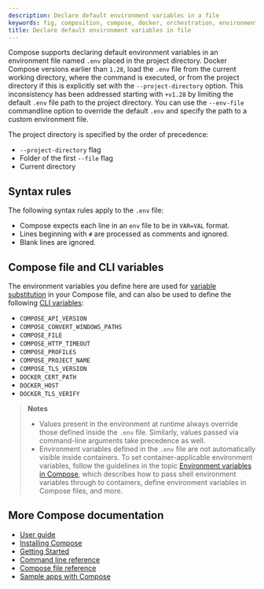 ```yaml
---
description: Declare default environment variables in a file
keywords: fig, composition, compose, docker, orchestration, environment, env file
title: Declare default environment variables in file
---
```


Compose supports declaring default environment variables in an environment file
named `.env` placed in the project directory. Docker Compose versions earlier than `1.28`,
load the `.env` file from the current working directory, where the command is executed, or from the
project directory if this is explicitly set with the `--project-directory` option. This
inconsistency has been addressed starting with `+v1.28` by limiting the default `.env` file path
to the project directory. You can use the `--env-file` commandline option to override the default
`.env` and specify the path to a custom environment file.

The project directory is specified by the order of precedence:

- `--project-directory` flag
- Folder of the first `--file` flag
- Current directory

## Syntax rules

The following syntax rules apply to the `.env` file:

- Compose expects each line in an `env` file to be in `VAR=VAL` format.
- Lines beginning with `#` are processed as comments and ignored.
- Blank lines are ignored.

## Compose file and CLI variables

The environment variables you define here are used for
[variable substitution](compose-file/compose-file-v3.md#variable-substitution)
in your Compose file, and can also be used to define the following
[CLI variables](reference/envvars.md):

- `COMPOSE_API_VERSION`
- `COMPOSE_CONVERT_WINDOWS_PATHS`
- `COMPOSE_FILE`
- `COMPOSE_HTTP_TIMEOUT`
- `COMPOSE_PROFILES`
- `COMPOSE_PROJECT_NAME`
- `COMPOSE_TLS_VERSION`
- `DOCKER_CERT_PATH`
- `DOCKER_HOST`
- `DOCKER_TLS_VERIFY`

> **Notes**
>
> * Values present in the environment at runtime always override those defined
>   inside the `.env` file. Similarly, values passed via command-line arguments
>   take precedence as well.
> * Environment variables defined in the `.env` file are not automatically
>   visible inside containers. To set container-applicable environment variables,
>   follow the guidelines in the topic
>   [Environment variables in Compose](environment-variables.md), which
>   describes how to pass shell environment variables through to containers,
>   define environment variables in Compose files, and more.

## More Compose documentation

- [User guide](index.md)
- [Installing Compose](install.md)
- [Getting Started](gettingstarted.md)
- [Command line reference](reference/index.md)
- [Compose file reference](compose-file/index.md)
- [Sample apps with Compose](samples-for-compose.md)
